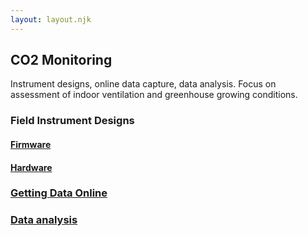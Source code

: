 ```yaml
---
layout: layout.njk
---
```


## CO2 Monitoring

Instrument designs, online data capture, data analysis.  Focus on assessment of indoor ventilation and greenhouse growing conditions.

### Field Instrument Designs

#### [Firmware](https://gitlab.com/p-v-o-s/co2/co2monitor-firmware)

#### [Hardware](https://gitlab.com/p-v-o-s/co2/co2monitor-hardware)

### [Getting Data Online](https://gitlab.com/p-v-o-s/co2/bayou-co2)

### [Data analysis](https://github.com/p-v-o-s/co2data-analysis/blob/main/jupyter/heating_mar_04_2020/air_change_rate.ipynb)

<!--
### [REV_E and REV_F -- Latest Firmware](/co2/firmware)

### [Todo / Issue Tracking](https://gitlab.com/p-v-o-s/co2/co2monitor-project/-/issues)

### [REV_F -- Overview & Getting Started](/co2/f)
-->



